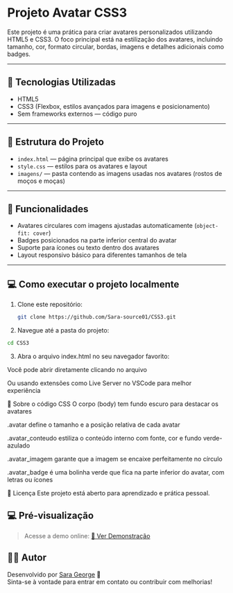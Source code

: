 # Projeto Avatar CSS3

Este projeto é uma prática para criar avatares personalizados utilizando HTML5 e CSS3. O foco principal está na estilização dos avatares, incluindo tamanho, cor, formato circular, bordas, imagens e detalhes adicionais como badges.

---

## 🚀 Tecnologias Utilizadas

- HTML5
- CSS3 (Flexbox, estilos avançados para imagens e posicionamento)
- Sem frameworks externos — código puro

---

## 📁 Estrutura do Projeto

- `index.html` — página principal que exibe os avatares
- `style.css` — estilos para os avatares e layout
- `imagens/` — pasta contendo as imagens usadas nos avatares (rostos de moços e moças)

---

## 🎯 Funcionalidades

- Avatares circulares com imagens ajustadas automaticamente (`object-fit: cover`)
- Badges posicionados na parte inferior central do avatar
- Suporte para ícones ou texto dentro dos avatares
- Layout responsivo básico para diferentes tamanhos de tela

---

## 💻 Como executar o projeto localmente

1. Clone este repositório:
   ```bash
   git clone https://github.com/Sara-source01/CSS3.git
   ```
 
 2. Navegue até a pasta do projeto:
 ```bash
 cd CSS3
 ```

 3. Abra o arquivo index.html no seu navegador favorito:

Você pode abrir diretamente clicando no arquivo

Ou usando extensões como Live Server no VSCode para melhor experiência


📝 Sobre o código CSS
O corpo (body) tem fundo escuro para destacar os avatares

.avatar define o tamanho e a posição relativa de cada avatar

.avatar_conteudo estiliza o conteúdo interno com fonte, cor e fundo verde-azulado

.avatar_imagem garante que a imagem se encaixe perfeitamente no círculo

.avatar_badge é uma bolinha verde que fica na parte inferior do avatar, com letras ou ícones


📄 Licença
Este projeto está aberto para aprendizado e prática pessoal.


## 💻 Pré-visualização

> Acesse a demo online:
[🔗 Ver Demonstração]()


## 👩‍💻 Autor

Desenvolvido por [Sara George](https://github.com/Sara-source01) 🚀  
Sinta-se à vontade para entrar em contato ou contribuir com melhorias!


